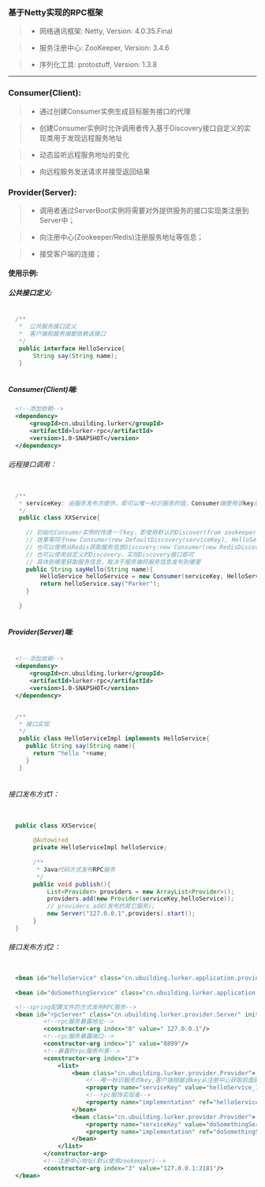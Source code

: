 ### 基于Netty实现的RPC框架

> * 网络通讯框架: Netty, Version: 4.0.35.Final

> * 服务注册中心: ZooKeeper, Version: 3.4.6

> * 序列化工具: protostuff, Version: 1.3.8

------

### Consumer(Client):

> * 通过创建Consumer实例生成目标服务接口的代理

> * 创建Consumer实例时允许调用者传入基于Discovery接口自定义的实现类用于发现远程服务地址

> * 动态监听远程服务地址的变化

> * 向远程服务发送请求并接受返回结果

### Provider(Server):

> * 调用者通过ServerBoot实例将需要对外提供服务的接口实现类注册到Server中；

> * 向注册中心(Zookeeper/Redis)注册服务地址等信息；

> * 接受客户端的连接；

#### 使用示例:

##### 公共接口定义:

```java

  /**
   *  公共服务接口定义
   *  客户端和服务端都依赖该接口
   */
   public interface HelloService{
       String say(String name);
   }
     
```

##### Consumer(Client)端:

```xml
  <!--添加依赖-->
  <dependency>
      <groupId>cn.ubuilding.lurker</groupId>
      <artifactId>lurker-rpc</artifactId>
      <version>1.0-SNAPSHOT</version>
  </dependency>

```
###### 远程接口调用：

```java
   
  /**
   * serviceKey: 由服务发布方提供，即可以唯一标识服务的值，Consumer端使用该key从注册中心获取服务相关信息
   */  
   public class XXService{
   
     // 初始化Consumer实例时传递一个key，即使用默认的Discover(from zookeeper)获取远程服务信息
     // 效果等同于new Consumer(new DefaultDiscovery(serviceKey), HelloService.class).instance();
     // 也可以使用从Redis获取服务信息Discovery:new Consumer(new RedisDiscovery(serviceKey), HelloService.class).instance()
     // 也可以使用自定义的Discovery，实现Discovery接口即可
     // 具体到哪里获取服务信息，取决于服务端将服务信息发布到哪里
     public String sayHello(String name){
         HelloService helloService = new Consumer(serviceKey, HelloService.class).instance();
         return helloService.say("Parker");
     }
     
   }
  
```
##### Provider(Server)端:

```xml
  
  <!--添加依赖-->
  <dependency>
      <groupId>cn.ubuilding.lurker</groupId>
      <artifactId>lurker-rpc</artifactId>
      <version>1.0-SNAPSHOT</version>
  </dependency>

```

```java

  /**
   * 接口实现
   */
   public class HelloServiceImpl implements HelloService{
     public String say(String name){
       return "hello "+name;
     }
   }
   
```

###### 接口发布方式1：

```java
  
  public class XXService{
  
       @Autowired
       private HelloServiceImpl helloService;
       
       /**
        * Java代码方式发布RPC服务
        */
       public void publish(){
           List<Provider> providers = new ArrayList<Provider>();
           providers.add(new Provider(serviceKey,helloService));
           // providers.add(发布的其它服务);
           new Server("127.0.0.1",providers).start();
       }
  }

```

###### 接口发布方式2：

```xml

  <bean id="helloService" class="cn.ubuilding.lurker.application.provider.impl.HelloServiceImpl"/>
  
  <bean id="doSomethingService" class="cn.ubuilding.lurker.application.provider.impl.DoSomethingServiceImpl"/>

  <!--spring配置文件的方式发布RPC服务-->
  <bean id="rpcServer" class="cn.ubuilding.lurker.provider.Server" init-method="start">
          <!--rpc服务暴露地址-->
          <constructor-arg index="0" value=" 127.0.0.1"/>
          <!--rpc服务暴露端口-->
          <constructor-arg index="1" value="8899"/>
          <!--暴露的rpc服务列表-->
          <constructor-arg index="2">
              <list>
                  <bean class="cn.ubuilding.lurker.provider.Provider">
                      <!--唯一标识服务的key,客户端根据该key从注册中心获取前面配置的rpc服务地址-->
                      <property name="serviceKey" value="helloService_1.0"/>
                      <!--rpc服饰实现者-->
                      <property name="implementation" ref="helloService"/>
                  </bean>
                  <bean class="cn.ubuilding.lurker.provider.Provider">
                      <property name="serviceKey" value="doSomethingService_1.0"/>
                      <property name="implementation" ref="doSomethingService"/>
                  </bean>
              </list>
          </constructor-arg>
          <!--注册中心地址(默认使用zookeeper)-->
          <constructor-arg index="3" value="127.0.0.1:2181"/>
  </bean>

```


